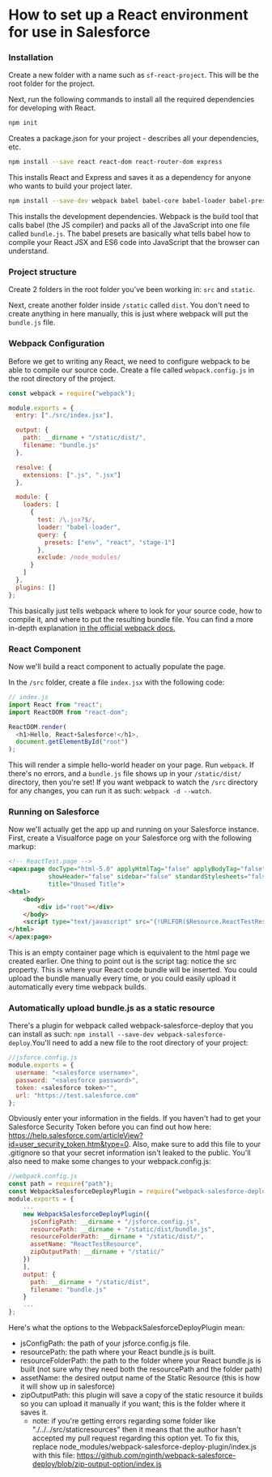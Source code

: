 # How to set up a React environment for use in Salesforce

### Installation

Create a new folder with a name such as `sf-react-project`. This will be the root folder for the project.

Next, run the following commands to install all the required dependencies for developing with React.

```bash
npm init
```

Creates a package.json for your project - describes all your dependencies, etc.

```bash
npm install --save react react-dom react-router-dom express
```

This installs React and Express and saves it as a dependency for anyone who wants to build your project later.

```bash
npm install --save-dev webpack babel babel-core babel-loader babel-preset-react babel-preset-env babel-preset-stage-1
```

This installs the development dependencies. Webpack is the build tool that calls babel (the JS compiler) and packs all of the JavaScript into one file called `bundle.js`. The babel presets are basically what tells babel how to compile your React JSX and ES6 code into JavaScript that the browser can understand.

### Project structure

Create 2 folders in the root folder you've been working in: `src` and `static`.

Next, create another folder inside `/static` called `dist`. You don't need to create anything in here manually, this is just where webpack will put the `bundle.js` file.

### Webpack Configuration

Before we get to writing any React, we need to configure webpack to be able to compile our source code. Create a file called `webpack.config.js` in the root directory of the project.

```js
const webpack = require("webpack");

module.exports = {
  entry: ["./src/index.jsx"],

  output: {
    path: __dirname + "/static/dist/",
    filename: "bundle.js"
  },

  resolve: {
    extensions: [".js", ".jsx"]
  },

  module: {
    loaders: [
      {
        test: /\.jsx?$/,
        loader: "babel-loader",
        query: {
          presets: ["env", "react", "stage-1"]
        },
        exclude: /node_modules/
      }
    ]
  },
  plugins: []
};
```

This basically just tells webpack where to look for your source code, how to compile it, and where to put the resulting bundle file. You can find a more in-depth explanation [in the official webpack docs.](https://webpack.js.org/guides/getting-started/#using-a-configuration)

### React Component

Now we'll build a react component to actually populate the page.

In the `/src` folder, create a file `index.jsx` with the following code:

```js
// index.js
import React from "react";
import ReactDOM from "react-dom";

ReactDOM.render(
  <h1>Hello, React+Salesforce!</h1>,
  document.getElementById("root")
);
```

This will render a simple hello-world header on your page. Run `webpack`. If there's no errors, and a `bundle.js` file shows up in your `/static/dist/` directory, then you're set! If you want webpack to watch the `/src` directory for any changes, you can run it as such: `webpack -d --watch`.

### Running on Salesforce

Now we'll actually get the app up and running on your Salesforce instance. First, create a Visualforce page on your Salesforce org with the following markup:

```html
<!-- ReactTest.page -->
<apex:page docType="html-5.0" applyHtmlTag="false" applyBodyTag="false"
           showHeader="false" sidebar="false" standardStylesheets="false"
           title="Unused Title">
<html>
    <body>
        <div id="root"></div>
    </body>
    <script type="text/javascript" src="{!URLFOR($Resource.ReactTestResource, 'bundle.js')}"></script>
</html>
</apex:page>
```

This is an empty container page which is equivalent to the html page we created earlier. One thing to point out is the script tag: notice the src property. This is where your React code bundle will be inserted. You could upload the bundle manually every time, or you could easily upload it automatically every time webpack builds.

### Automatically upload bundle.js as a static resource

There's a plugin for webpack called webpack-salesforce-deploy that you can install as such: `npm install --save-dev webpack-salesforce-deploy`.You'll need to add a new file to the root directory of your project:

```js
//jsforce.config.js
module.exports = {
  username: "<salesforce username>",
  password: "<salesforce password>",
  token: <salesforce token>"",
  url: "https://test.salesforce.com"
};
```

Obviously enter your information in the fields. If you haven't had to get your Salesforce Security Token before you can find out how here: https://help.salesforce.com/articleView?id=user_security_token.htm&type=0. Also, make sure to add this file to your .gitignore so that your secret information isn't leaked to the public. You'll also need to make some changes to your webpack.config.js:

```js
//webpack.config.js
const path = require("path");
const WebpackSalesforceDeployPlugin = require("webpack-salesforce-deploy-plugin");
module.exports = {
    ...
    new WebpackSalesforceDeployPlugin({
      jsConfigPath: __dirname + "/jsforce.config.js",
      resourcePath: __dirname + "/static/dist/bundle.js",
      resourceFolderPath: __dirname + "/static/dist/",
      assetName: "ReactTestResource",
      zipOutputPath: __dirname + "/static/"
    })
    ],
    output: {
      path: __dirname + "/static/dist",
      filename: "bundle.js"
    }
    ...
};
```

Here's what the options to the WebpackSalesforceDeployPlugin mean:

* jsConfigPath: the path of your jsforce.config.js file.
* resourcePath: the path where your React bundle.js is built.
* resourceFolderPath: the path to the folder where your React bundle.js is built (not sure why they need both the resourcePath and the folder path)
* assetName: the desired output name of the Static Resource (this is how it will show up in salesforce)
* zipOutputPath: this plugin will save a copy of the static resource it builds so you can upload it manually if you want; this is the folder where it saves it.
  * note: if you're getting errors regarding some folder like "./../../src/staticresources" then it means that the author hasn't accepted my pull request regarding this option yet. To fix this, replace node_modules/webpack-salesforce-deploy-plugin/index.js with this file: https://github.com/nginth/webpack-salesforce-deploy/blob/zip-output-option/index.js
